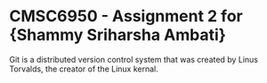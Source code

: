 # CMSC6950 - Assignment 2 for {Shammy Sriharsha Ambati}
Git is a distributed version control system that was created by
Linus Torvalds, the creator of the Linux kernal.
